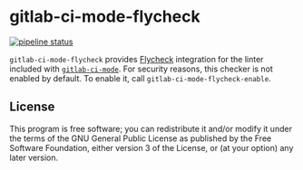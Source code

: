 # gitlab-ci-mode-flycheck

[![pipeline status](https://gitlab.com/joewreschnig/gitlab-ci-mode-flycheck/badges/master/pipeline.svg)](https://gitlab.com/joewreschnig/gitlab-ci-mode-flycheck/commits/master)


`gitlab-ci-mode-flycheck` provides [Flycheck][] integration for the
 linter included with [`gitlab-ci-mode`][gitlab-ci-mode]. For security
 reasons, this checker is not enabled by default. To enable it, call
 `gitlab-ci-mode-flycheck-enable`.

[Flycheck]: http://www.flycheck.org/
[gitlab-ci-mode]: https://gitlab.com/joewreschnig/gitlab-ci-mod


## License

This program is free software; you can redistribute it and/or modify it
under the terms of the GNU General Public License as published by the
Free Software Foundation, either version 3 of the License, or (at your
option) any later version.
